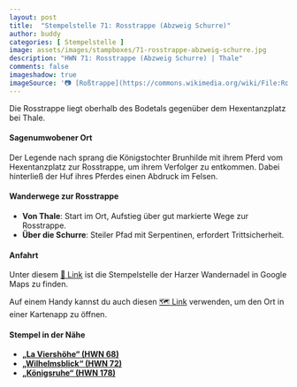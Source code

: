 ```yaml
---
layout: post
title:  "Stempelstelle 71: Rosstrappe (Abzweig Schurre)"
author: buddy
categories: [ Stempelstelle ]
image: assets/images/stampboxes/71-rosstrappe-abzweig-schurre.jpg
description: "HWN 71: Rosstrappe (Abzweig Schurre) | Thale"
comments: false
imageshadow: true
imageSource: '📷 [Roßtrappe](https://commons.wikimedia.org/wiki/File:Ro%C3%9Ftrappe.jpg) von <a href="//commons.wikimedia.org/wiki/User:B.Thomas95" title="User:B.Thomas95">Thomas Binder</a> unter Lizenz [CC BY-SA 4.0](https://creativecommons.org/licenses/by-sa/4.0)'
---
```


Die Rosstrappe liegt oberhalb des Bodetals gegenüber dem Hexentanzplatz bei Thale.

#### Sagenumwobener Ort

Der Legende nach sprang die Königstochter Brunhilde mit ihrem Pferd vom Hexentanzplatz zur Rosstrappe, um ihrem Verfolger zu entkommen. Dabei hinterließ der Huf ihres Pferdes einen Abdruck im Felsen.

#### Wanderwege zur Rosstrappe

- **Von Thale**: Start im Ort, Aufstieg über gut markierte Wege zur Rosstrappe.
- **Über die Schurre**: Steiler Pfad mit Serpentinen, erfordert Trittsicherheit.

#### Anfahrt

Unter diesem [📍 Link](https://www.google.com/maps/dir/?api=1&origin=&destination=51.73724%2C%2011.01865) ist die Stempelstelle der Harzer Wandernadel in Google Maps zu finden.

<div class="android-only">
  Auf einem Handy kannst du auch diesen 
  <a href="geo:51.73724,11.01865">🗺️ Link</a> 
  verwenden, um den Ort in einer Kartenapp zu öffnen.
  <p></p>
</div>

#### Stempel in der Nähe

- [**„La Viershöhe“ (HWN 68)**](/stempelstelle-068-pfeil-denkmal)
- [**„Wilhelmsblick“ (HWN 72)**](/stempelstelle-072-la-viershoehe)
- [**„Königsruhe“ (HWN 178)**](/stempelstelle-178-hirschgrund-am-gasthaus-koenigskrug)
